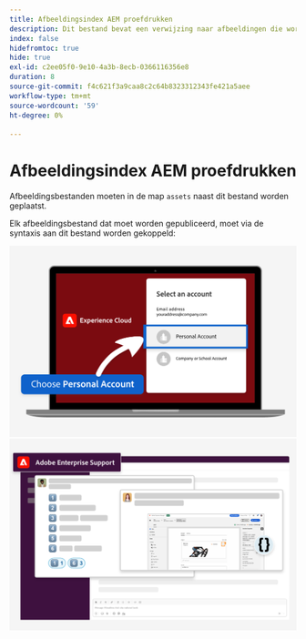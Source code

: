 ```yaml
---
title: Afbeeldingsindex AEM proefdrukken
description: Dit bestand bevat een verwijzing naar afbeeldingen die worden gebruikt in marketingmaterialen voor AEM proeven.
index: false
hidefromtoc: true
hide: true
exl-id: c2ee05f0-9e10-4a3b-8ecb-0366116356e8
duration: 8
source-git-commit: f4c621f3a9caa8c2c64b8323312343fe421a5aee
workflow-type: tm+mt
source-wordcount: '59'
ht-degree: 0%

---
```


# Afbeeldingsindex AEM proefdrukken

Afbeeldingsbestanden moeten in de map `assets` naast dit bestand worden geplaatst.

Elk afbeeldingsbestand dat moet worden gepubliceerd, moet via de syntaxis aan dit bestand worden gekoppeld:

![ Proefversie klaar de persoonlijke rekening van het e-mailbeeld ](./assets/select-personal-account.png)
![ Slack e-mailbeeld ](./assets/Slack-email-image.png)
